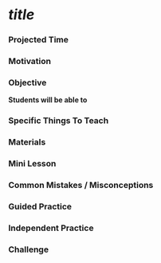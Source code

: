 # ___title___

### Projected Time


### Motivation


### Objective
**Students will be able to**

### Specific Things To Teach


### Materials


### Mini Lesson


### Common Mistakes / Misconceptions


### Guided Practice


### Independent Practice


### Challenge
